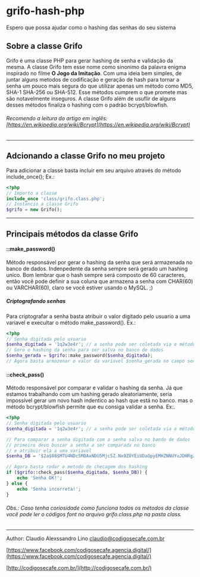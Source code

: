 # grifo-hash-php
Espero que possa ajudar como o hashing das senhas do seu sistema

## Sobre a classe Grifo
Grifo é uma classe PHP para gerar hashing de senha e validação da mesma.
A classe Grifo tem esse nome como sinonimo da palavra enigma inspirado no filme **O Jogo da Imitação**. 
Com uma ideia bem simples, de juntar alguns metodos de codificação e geração de hash para tornar a senha um pouco mais segura do que utilizar apenas um método como MD5, SHA-1 SHA-256 ou SHA-512. Esse métodos cumprem o que promete mas são notavelmente inseguros. A classe Grifo além de usuflir de alguns desses métodos finaliza o hashing com o padrão  bcrypt/blowfish. 

###### Recomendo a leitura do artigo em inglês: [https://en.wikipedia.org/wiki/Bcrypt](https://en.wikipedia.org/wiki/Bcrypt)
---
## Adcionando a classe Grifo no meu projeto
Para adicionar a classe basta incluir em seu arquivo através do método include_once(); Ex.:
```php
<?php 
// Importo a classe
include_once 'class/grifo.class.php';
// Instancio a classe Grifo
$grifo = new Grifo();
```
---
## Principais métodos da classe Grifo
#### ::make_password()
Método responsável por gerar o hashing da senha que será armazenada no banco de dados. Indenpedente da senha sempre será gerado um hashing unico. Bom lembrar que o hash sempre será composto de 60 caracteres, então você pode definir a sua coluna que armazena a senha com CHAR(60) ou VARCHAR(60), claro se você estiver usando o MySQL. ;)
##### Criptografando senhas
Para criptografar a senha basta atribuir o valor digitado pelo usuario a uma variavel e execultar o método make_password(). Ex.:
```php
<?php 
// Senha digitada pelo usuario
$senha_digitada = '1q2w3e4r'; // a senha pode ser coletada via o método $_POST ou $_GET
// Gero o hashing da senha para ser salva no banco de dados
$senha_gerada = $grifo::make_password($senha_digitada);
// Agora basta armazenar o valor da variavel $senha_gerada no campo senha da tabela do seu banco de dados
```
#### ::check_pass()
Método responsável por comparar e validar o hashing da senha. Já que estamos trabalhando com um hashing gerado aleatoriamente, seria impossível gerar um novo hash indentico ao hash que está no banco. mas o método bcrypt/blowfish permite que eu consiga validar a senha. Ex:.
```php
<?php 
// Senha digitada pelo usuario
$senha_digitada = '1q2w3e4r'; // a senha pode ser coletada via o método $_POST ou $_GET

// Para comparar a senha digitada com a senha salva no bando de dados
// primeiro devo buscar a senha a ser comparada no banco
// e atribuir ela a uma variavel 
$senha_DB = '$2a$08$MTU4NDc5MDAxNDU5Mjc5Z.Nx0ZOYEiUDaOpyEMHZNNUYuJDHRgzI2'; // Senha salva no banco de dados com 60 caracters

// Agora basta rodar o metodo de checagem dos hashing
if ($grifo::check_pass($senha_digitada, $senha_DB)) {
    echo 'Senha OK!';
} else {
    echo 'Senha incorreta!';
}
```
###### Obs.: Caso tenha coriosidade como funciona todos os métodos da classe você pode ler o códigos font no arquivo grifo.class.php na pasta class.
---

Author: Claudio Alexssandro Lino <claudio@codigosecafe.com.br>

[https://www.facebook.com/codigosecafe.agencia.digital/](https://www.facebook.com/codigosecafe.agencia.digital/)

[http://codigosecafe.com.br/](http://codigosecafe.com.br/)
